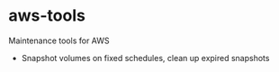 # aws-tools

Maintenance tools for AWS

- Snapshot volumes on fixed schedules, clean up expired snapshots
